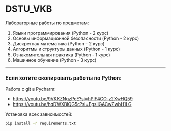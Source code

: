 # DSTU_VKB
Лабораторные работы по предметам:
1. Языки программирования (Python - 2 курс)
2. Основы информационной безопасности (Python - 2 курс)
3. Дискретная математика (Python - 2 курс)
4. Алгоритмы и структуры данных (Python - 1 курс)
5. Ознакомительная практика (Python - 1 курс)
6. Машинное обучение (Python - 3 курс)

---
### Если хотите скопировать работы по Python: 
Работа с git в Pycharm: 
- https://youtu.be/9VKKZNqzPcE?si=hPIF4CO-z2XwHQ59
- https://youtu.be/hqDWXBlQG5c?si=EgsIiGACwZwbH1LG

Установка всех зависимостей: 
```bash
pip install -r requirements.txt
``` 
